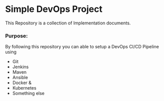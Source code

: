 # Simple DevOps Project

This Repository is a collection of Implementation documents.

### Purpose:
By following this repository you can able to setup a DevOps CI/CD Pipeline using
- Git
- Jenkins
- Maven
- Ansible
- Docker &
- Kubernetes
- Something else

